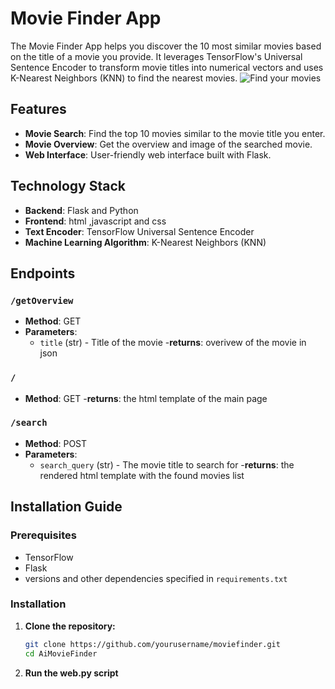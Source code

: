 
# Movie Finder App

The Movie Finder App helps you discover the 10 most similar movies based on the title of a movie you provide. It leverages TensorFlow's Universal Sentence Encoder to transform movie titles into numerical vectors and uses K-Nearest Neighbors (KNN) to find the nearest movies.
![Find your movies](AiMovieFinder/static/demo)


## Features

- **Movie Search**: Find the top 10 movies similar to the movie title you enter.
- **Movie Overview**: Get the overview and image of the searched movie.
- **Web Interface**: User-friendly web interface built with Flask.

## Technology Stack

- **Backend**: Flask and Python
- **Frontend**: html ,javascript and css
- **Text Encoder**: TensorFlow Universal Sentence Encoder 
- **Machine Learning Algorithm**: K-Nearest Neighbors (KNN)

## Endpoints
### `/getOverview`
- **Method**: GET
- **Parameters**: 
  - `title` (str) - Title of the movie
-**returns**: overivew of the movie in json
### `/`
- **Method**: GET
-**returns**: the html template of the main page

### `/search`
- **Method**: POST
- **Parameters**:
  - `search_query` (str) - The movie title to search for
-**returns**: the rendered html template with the found movies list

## Installation Guide

### Prerequisites

- TensorFlow
- Flask
- versions and other dependencies specified in `requirements.txt`

### Installation

1. **Clone the repository:**
   ```sh
   git clone https://github.com/yourusername/moviefinder.git
   cd AiMovieFinder
   ```
2. **Run the web.py script**
